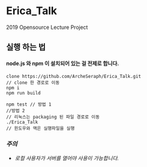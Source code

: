 # Erica_Talk
2019 Opensource Lecture Project

## 실행 하는 법

#### node.js 와 npm 이 설치되어 있는 걸 전제로 합니다.

~~~
clone https://github.com/ArcheSeraph/Erica_Talk.git
// clone 한 경로로 이동
npm i
npm run build

npm test // 방법 1
//방법 2
// 리눅스는 packaging 된 파일 경로로 이동
./Erica_Talk
// 윈도우와 맥은 실행파일을 실행
~~~

### _주의_
* _로컬 사용자가 서버를 열어야 사용이 가능합니다._
